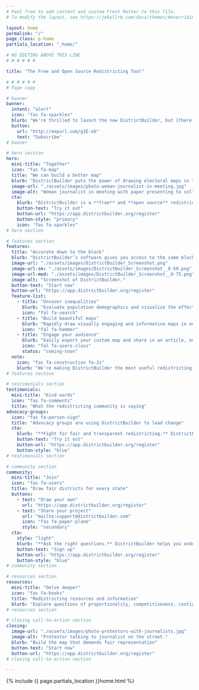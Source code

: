 ```yaml
---
# Feel free to add content and custom Front Matter to this file.
# To modify the layout, see https://jekyllrb.com/docs/themes/#overriding-theme-defaults

layout: home
permalink: "/"
page_class: p-home
partials_location: "_home/"

# NO EDITING ABOVE THIS LINE
# # # # # #

title: "The Free and Open Source Redistricting Tool"

# # # # # #
# Page copy

# banner
banner:
  intent: "alert"
  icon: "fas fa-sparkles"
  blurb: "We’re thrilled to launch the new DistrictBuilder, but [there’s more to come.](https://github.com/PublicMapping/db-roadmap) Subscribe to be the first to know when we push an update."
  button:
    url: "http://eepurl.com/g1E-eb"
    text: "Subscribe"
# banner

# hero section
hero: 
  mini-title: "Together"
  icon: "fas fa-map"
  title: "We can build a better map"
  blurb: "DistrictBuilder puts the power of drawing electoral maps in the hands of the people. Redistricting can be a transparent process that represents communities fairly and prevents gerrymandering."
  image-url: "./assets/images/photo-woman-journalist-in-meeting.jpg"
  image-alt: "Woman journalist in meeting with paper presenting to colleagues."
  cta:
    blurb: "DistrictBuilder is a **free** and **open source** redistricting tool."
    button-text: "Try it out"
    button-url: "https://app.districtbuilder.org/register"
    button-style: "primary"
    icon: "fas fa-sparkles"
# hero section

# features section
features:
  title: "Accurate down to the block"
  blurb: "DistrictBuilder’s software gives you access to the same block-level data used in legal redistricting plans — for free. Come to the table with electoral maps that better reflect local communities and lead to fair representation."
  image-url: "./assets/images/DistrictBuilder_Screenshot.png"
  image-url-sm: "./assets/images/DistrictBuilder_Screenshot__0-50.png"
  image-url-med: "./assets/images/DistrictBuilder_Screenshot__0-75.png"
  image-alt: "Screenshot of DistrictBuilder."
  button-text: "Start now"
  button-url: "https://app.districtbuilder.org/register"
  feature-list:
    - title: "Uncover inequalities"
      blurb: "Evaluate population demographics and visualize the effects of gerrymandering."
      icon: "fal fa-search"
    - title: "Build beautiful maps"
      blurb: "Rapidly draw visually engaging and informative maps in our modern interface."
      icon: "fal fa-hammer"
    - title: "Engage your audience"
      blurb: "Easily export your custom map and share in an article, on social media, or anywhere online."
      icon: "fal fa-users-class"
      status: "coming-soon"
  note:
    icon: "fas fa-construction fa-2x"
    blurb: "We’re making DistrictBuilder the most useful redistricting tool it can be. View our [product roadmap](https://github.com/PublicMapping/db-roadmap) to find out what exciting features are coming soon."
# features section

# testimonials section
testimonials:
  mini-title: "Kind words"
  icon: "fas fa-comments"
  title: "What the redistricting community is saying"
advocacy-groups:
  icon: "fas fa-person-sign"
  title: "Advocacy groups are using DistrictBuilder to lead change"
  cta:
    blurb: "**Fight for fair and transparent redistricting.** DistrictBuilder empowers you to draw a better map."
    button-text: "Try it out"
    button-url: "https://app.districtbuilder.org/register"
    button-style: "blue"
# testimonials section

# community section
community:
  mini-title: "Join"
  icon: "fas fa-users"
  title: "Draw fair districts for every state"
  buttons:
    - text: "Draw your own"
      url: "https://app.districtbuilder.org/register"
    - text: "Share your project"
      url: "mailto:support@districtbuilder.com"
      icon: "fas fa-paper-plane"
      style: "secondary"
  cta:
    style: "light"
    blurb: "**Ask the right questions.** DistrictBuilder helps you understand the impact of partisan gerrymandering on redistricting"
    button-text: "Sign up"
    button-url: "https://app.districtbuilder.org/register"
    button-style: "blue"
# community section

# resources section
resources:
  mini-title: "Delve deeper"
  icon: "fas fa-books"
  title: "Redistricting resources and information"
  blurb: "Explore questions of proportionality, competitiveness, contiguity, and more, as new legal decisions, public oversight, and technology change the criteria for drawing electoral districts."
# resources section

# closing call-to-action section
closing: 
  image-url: "./assets/images/photo-protestors-with-journalists.jpg"
  image-alt: "Protestor talking to journalist on the street."
  blurb: "Build the map that demands fair representation"
  button-text: "Start now"
  button-url: "https://app.districtbuilder.org/register"
# closing call-to-action section

---
```


{% include {{ page.partials_location }}home.html %}
